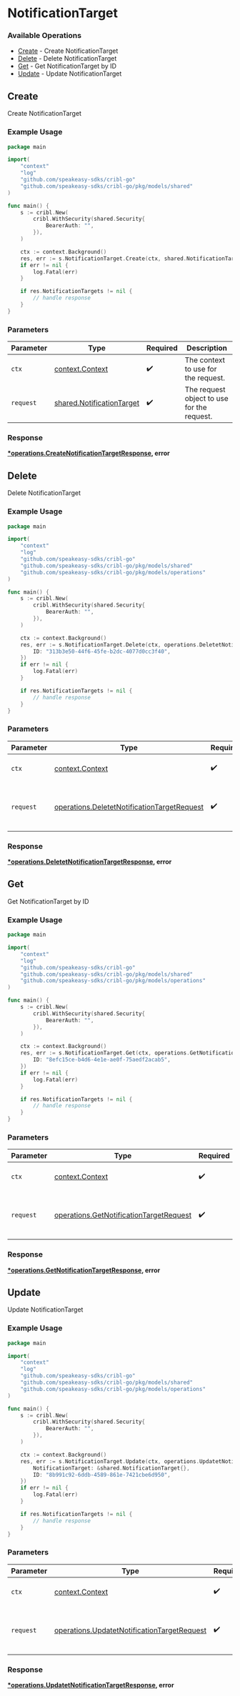 # NotificationTarget

### Available Operations

* [Create](#create) - Create NotificationTarget
* [Delete](#delete) - Delete NotificationTarget
* [Get](#get) - Get NotificationTarget by ID
* [Update](#update) - Update NotificationTarget

## Create

Create NotificationTarget

### Example Usage

```go
package main

import(
	"context"
	"log"
	"github.com/speakeasy-sdks/cribl-go"
	"github.com/speakeasy-sdks/cribl-go/pkg/models/shared"
)

func main() {
    s := cribl.New(
        cribl.WithSecurity(shared.Security{
            BearerAuth: "",
        }),
    )

    ctx := context.Background()
    res, err := s.NotificationTarget.Create(ctx, shared.NotificationTarget{})
    if err != nil {
        log.Fatal(err)
    }

    if res.NotificationTargets != nil {
        // handle response
    }
}
```

### Parameters

| Parameter                                                              | Type                                                                   | Required                                                               | Description                                                            |
| ---------------------------------------------------------------------- | ---------------------------------------------------------------------- | ---------------------------------------------------------------------- | ---------------------------------------------------------------------- |
| `ctx`                                                                  | [context.Context](https://pkg.go.dev/context#Context)                  | :heavy_check_mark:                                                     | The context to use for the request.                                    |
| `request`                                                              | [shared.NotificationTarget](../../models/shared/notificationtarget.md) | :heavy_check_mark:                                                     | The request object to use for the request.                             |


### Response

**[*operations.CreateNotificationTargetResponse](../../models/operations/createnotificationtargetresponse.md), error**


## Delete

Delete NotificationTarget

### Example Usage

```go
package main

import(
	"context"
	"log"
	"github.com/speakeasy-sdks/cribl-go"
	"github.com/speakeasy-sdks/cribl-go/pkg/models/shared"
	"github.com/speakeasy-sdks/cribl-go/pkg/models/operations"
)

func main() {
    s := cribl.New(
        cribl.WithSecurity(shared.Security{
            BearerAuth: "",
        }),
    )

    ctx := context.Background()
    res, err := s.NotificationTarget.Delete(ctx, operations.DeletetNotificationTargetRequest{
        ID: "313b3e50-44f6-45fe-b2dc-4077d0cc3f40",
    })
    if err != nil {
        log.Fatal(err)
    }

    if res.NotificationTargets != nil {
        // handle response
    }
}
```

### Parameters

| Parameter                                                                                                  | Type                                                                                                       | Required                                                                                                   | Description                                                                                                |
| ---------------------------------------------------------------------------------------------------------- | ---------------------------------------------------------------------------------------------------------- | ---------------------------------------------------------------------------------------------------------- | ---------------------------------------------------------------------------------------------------------- |
| `ctx`                                                                                                      | [context.Context](https://pkg.go.dev/context#Context)                                                      | :heavy_check_mark:                                                                                         | The context to use for the request.                                                                        |
| `request`                                                                                                  | [operations.DeletetNotificationTargetRequest](../../models/operations/deletetnotificationtargetrequest.md) | :heavy_check_mark:                                                                                         | The request object to use for the request.                                                                 |


### Response

**[*operations.DeletetNotificationTargetResponse](../../models/operations/deletetnotificationtargetresponse.md), error**


## Get

Get NotificationTarget by ID

### Example Usage

```go
package main

import(
	"context"
	"log"
	"github.com/speakeasy-sdks/cribl-go"
	"github.com/speakeasy-sdks/cribl-go/pkg/models/shared"
	"github.com/speakeasy-sdks/cribl-go/pkg/models/operations"
)

func main() {
    s := cribl.New(
        cribl.WithSecurity(shared.Security{
            BearerAuth: "",
        }),
    )

    ctx := context.Background()
    res, err := s.NotificationTarget.Get(ctx, operations.GetNotificationTargetRequest{
        ID: "8efc15ce-b4d6-4e1e-ae0f-75aedf2acab5",
    })
    if err != nil {
        log.Fatal(err)
    }

    if res.NotificationTargets != nil {
        // handle response
    }
}
```

### Parameters

| Parameter                                                                                          | Type                                                                                               | Required                                                                                           | Description                                                                                        |
| -------------------------------------------------------------------------------------------------- | -------------------------------------------------------------------------------------------------- | -------------------------------------------------------------------------------------------------- | -------------------------------------------------------------------------------------------------- |
| `ctx`                                                                                              | [context.Context](https://pkg.go.dev/context#Context)                                              | :heavy_check_mark:                                                                                 | The context to use for the request.                                                                |
| `request`                                                                                          | [operations.GetNotificationTargetRequest](../../models/operations/getnotificationtargetrequest.md) | :heavy_check_mark:                                                                                 | The request object to use for the request.                                                         |


### Response

**[*operations.GetNotificationTargetResponse](../../models/operations/getnotificationtargetresponse.md), error**


## Update

Update NotificationTarget

### Example Usage

```go
package main

import(
	"context"
	"log"
	"github.com/speakeasy-sdks/cribl-go"
	"github.com/speakeasy-sdks/cribl-go/pkg/models/shared"
	"github.com/speakeasy-sdks/cribl-go/pkg/models/operations"
)

func main() {
    s := cribl.New(
        cribl.WithSecurity(shared.Security{
            BearerAuth: "",
        }),
    )

    ctx := context.Background()
    res, err := s.NotificationTarget.Update(ctx, operations.UpdatetNotificationTargetRequest{
        NotificationTarget: &shared.NotificationTarget{},
        ID: "8b991c92-6ddb-4589-861e-7421cbe6d950",
    })
    if err != nil {
        log.Fatal(err)
    }

    if res.NotificationTargets != nil {
        // handle response
    }
}
```

### Parameters

| Parameter                                                                                                  | Type                                                                                                       | Required                                                                                                   | Description                                                                                                |
| ---------------------------------------------------------------------------------------------------------- | ---------------------------------------------------------------------------------------------------------- | ---------------------------------------------------------------------------------------------------------- | ---------------------------------------------------------------------------------------------------------- |
| `ctx`                                                                                                      | [context.Context](https://pkg.go.dev/context#Context)                                                      | :heavy_check_mark:                                                                                         | The context to use for the request.                                                                        |
| `request`                                                                                                  | [operations.UpdatetNotificationTargetRequest](../../models/operations/updatetnotificationtargetrequest.md) | :heavy_check_mark:                                                                                         | The request object to use for the request.                                                                 |


### Response

**[*operations.UpdatetNotificationTargetResponse](../../models/operations/updatetnotificationtargetresponse.md), error**

